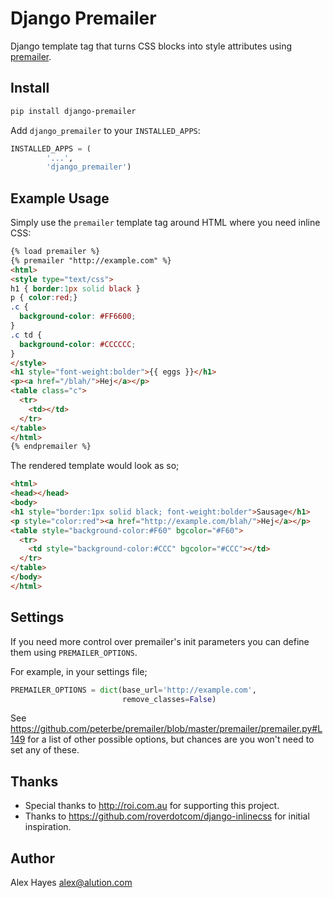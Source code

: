 # Django Premailer

Django template tag that turns CSS blocks into style attributes using [premailer](https://github.com/peterbe/premailer).

## Install

```bash
pip install django-premailer
```

Add ```django_premailer``` to your ```INSTALLED_APPS```:

```python
INSTALLED_APPS = (
        '...',
        'django_premailer')
```

## Example Usage

Simply use the ```premailer``` template tag around HTML where you need inline CSS: 

```html
{% load premailer %}
{% premailer "http://example.com" %}
<html>
<style type="text/css">
h1 { border:1px solid black }
p { color:red;}
.c {
  background-color: #FF6600;
}
.c td {
  background-color: #CCCCCC;
}
</style>
<h1 style="font-weight:bolder">{{ eggs }}</h1>
<p><a href="/blah/">Hej</a></p>
<table class="c">
  <tr>
    <td></td>
  </tr>
</table>
</html>
{% endpremailer %}
```

The rendered template would look as so;

```html
<html>
<head></head>
<body>
<h1 style="border:1px solid black; font-weight:bolder">Sausage</h1>
<p style="color:red"><a href="http://example.com/blah/">Hej</a></p>
<table style="background-color:#F60" bgcolor="#F60">
  <tr>
    <td style="background-color:#CCC" bgcolor="#CCC"></td>
  </tr>
</table>
</body>
</html>
```

## Settings

If you need more control over premailer's init parameters you can define them using ```PREMAILER_OPTIONS```.

For example, in your settings file;

```python
PREMAILER_OPTIONS = dict(base_url='http://example.com',
                         remove_classes=False)
```

See https://github.com/peterbe/premailer/blob/master/premailer/premailer.py#L149 for a list of other possible options, but chances are you won't need to set any of these.

## Thanks

- Special thanks to http://roi.com.au for supporting this project.
- Thanks to https://github.com/roverdotcom/django-inlinecss for initial inspiration.

## Author

Alex Hayes <alex@alution.com>
